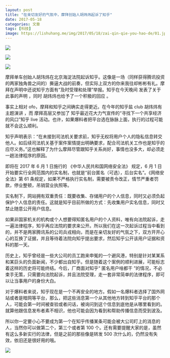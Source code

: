 ```yaml
---
layout: post
title: "在亲切友好的气氛中，摩拜创始人胡炜炜起诉了知乎"
date: 2017-05-18
categories: 文章
tags: [科技]
image: https://lishuhang.me/img/2017/05/18/zai-qin-qie-you-hao-de/01.jpg
---
```


![](https://lishuhang.me/img/2017/05/18/zai-qin-qie-you-hao-de/02.jpg)

![](https://lishuhang.me/img/2017/05/18/zai-qin-qie-you-hao-de/02.jpg)

![](https://lishuhang.me/img/2017/05/18/zai-qin-qie-you-hao-de/02.jpg)

摩拜单车创始人胡玮炜在北京海淀法院起诉知乎。这像是一场（同样获得腾讯投资的两家独角兽之间的）撕逼大战的前奏，但实际上双方的你来我往却彬彬有礼。摩拜在声明中还说知乎方面有“及时受理和处理”举报。知乎在今天晚间 发表了关于此事的声明 ，同时 胡炜炜也给予了一个积极的回应 。

事实上相对 ofo，摩拜和知乎之间确实走得更近。在今年的知乎盐 club 胡炜炜有主题演讲 ，而 摩拜高层又参加了 知乎最近花大力气宣传的“寻找下一个共享经济的风口”知乎 live 活动。也许，如果爆料者把平台选在脉脉上面，执行的过程可能就不会这么顺利。

知乎声明表示：“在未接到司法机关要求前，知乎无权将用户个人的隐私信息转交他人。如后续司法机关基于案件案情提出明确要求，配合司法机关工作也是知乎的应尽义务。”这也解释了为什么摩拜尽管跟知乎关系尚好，事情也没多大，却必须走一趟法律程序的原因。

即将在 2017 年 6 月 1 日施行的 《中华人民共和国网络安全法》 规定，6 月 1 日开始要实行全网范围内的实名制，也就是“前台匿名（可选），后台实名”。《网络安全法》第 61 条规定，如果不严格执行实名制，需要被责令改正，情节严重者罚款，停业整顿，吊销营业执照等。

实名制下，网站拥有双重责任：既要收集、存储用户的个人信息，同时又必须负起保护个人信息的责任。这就是知乎目前所做的方式：先收集用户实名信息，同时又禁止随意公开用户信息。

如果非国家机关的机构或个人想要得知匿名用户的个人资料，唯有向法院起诉，走一遍法律程序，知乎再应法院的要求来公开。所以我们在这一次起诉过程当中看到的，并不是两家腾讯系的公司兵戎相向，而是在亲切友好的气氛之下，双方开开心心的互换了证据，并且等待着法院向知乎提出要求，然后知乎公开该用户证据和资料的那一天。

历史上，知乎曾经是一些大公司的员工跑来申冤的一个避风港，特别是针对某某系和某巨头的负面新闻，不少都出自知乎。但是随着这个案例的顺利进展，可能标志着这样的历史将可能终结。今后，厂商面对知乎“ 匿名用户啥都干 ”的情况，不必束手无策，只需要向法院起诉，并且法院受理，走一套非常简单的法律程序，即可以让当事用户的身份大白。

对于爆料者来说，知乎现在是一个不再安全的地方。假如一名爆料者选择了国外网站或者是暗网等平台，那么，把这些消息第一个从其他地方转到知乎平台的那个人，可能会第一时间被查验或者问话，被询问到这个信息到底他是从哪里看到的。就算他跟信息发布者素不相识，他也可能会因为看到和帮助传播信息而受到波及。

所以你一定要小心不要成为第一个在知乎传播某条可能会被大公司盯上的消息的人，当然你可以做第二个，第三个或者第 100 个。还有需要提醒大家的是，虽然有这么多新实行的法律，但是之前的那些像是转发 500 次什么的，仍然没有失效，依旧还是很好用的哦。

![](https://lishuhang.me/img/2017/05/18/zai-qin-qie-you-hao-de/03.jpg)